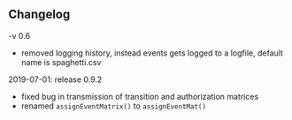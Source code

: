 ## Changelog

-v 0.6
- removed logging history, instead events gets logged to a logfile, default name is spaghetti.csv

2019-07-01: release 0.9.2
 - fixed bug in transmission of transition and authorization matrices
 - renamed `assignEventMatrix()` to `assignEventMat()`

